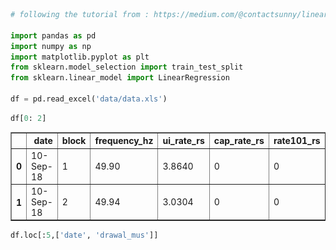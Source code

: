 

```python
# following the tutorial from : https://medium.com/@contactsunny/linear-regression-in-python-using-scikit-learn-f0f7b125a204

import pandas as pd
import numpy as np
import matplotlib.pyplot as plt
from sklearn.model_selection import train_test_split
from sklearn.linear_model import LinearRegression

df = pd.read_excel('data/data.xls')
```

```python
df[0: 2]
```

<table border="1" class="dataframe">
  <thead>
    <tr style="text-align: right;">
      <th></th>
      <th>date</th>
      <th>block</th>
      <th>frequency_hz</th>
      <th>ui_rate_rs</th>
      <th>cap_rate_rs</th>
      <th>rate101_rs</th>
      <th>drawal_mus</th>
      <th>schedule_mus</th>
      <th>uo_drawal_mus</th>
      <th>ui_charges</th>
      <th>goacapui403_rs_lakh</th>
      <th>addl_ui_rs_lakh</th>
      <th>uo_drawl_in_mw</th>
    </tr>
  </thead>
  <tbody>
    <tr>
      <th>0</th>
      <td>10-Sep-18</td>
      <td>1</td>
      <td>49.90</td>
      <td>3.8640</td>
      <td>0</td>
      <td>0</td>
      <td>0.079993</td>
      <td>0.078113</td>
      <td>-0.001880</td>
      <td>0.07262</td>
      <td>0.0</td>
      <td>0.0</td>
      <td>-7.518072</td>
    </tr>
    <tr>
      <th>1</th>
      <td>10-Sep-18</td>
      <td>2</td>
      <td>49.94</td>
      <td>3.0304</td>
      <td>0</td>
      <td>0</td>
      <td>0.079763</td>
      <td>0.078375</td>
      <td>-0.001388</td>
      <td>0.04206</td>
      <td>0.0</td>
      <td>0.0</td>
      <td>-5.551172</td>
    </tr>
  </tbody>
</table>



```python
df.loc[:5,['date', 'drawal_mus']]
```


<div>
<style scoped>
    .dataframe tbody tr th:only-of-type {
        vertical-align: middle;
    }
<table border="1" class="dataframe">
  <thead>
    <tr style="text-align: right;">
      <th></th>
      <th>date</th>
      <th>drawal_mus</th>
    </tr>
  </thead>
  <tbody>
    <tr>
      <th>0</th>
      <td>10-Sep-18</td>
      <td>0.079993</td>
    </tr>
    <tr>
      <th>1</th>
      <td>10-Sep-18</td>
      <td>0.079763</td>
    </tr>
    <tr>
      <th>2</th>
      <td>10-Sep-18</td>
      <td>0.078928</td>
    </tr>
    <tr>
      <th>3</th>
      <td>10-Sep-18</td>
      <td>0.077580</td>
    </tr>
    <tr>
      <th>4</th>
      <td>10-Sep-18</td>
      <td>0.075975</td>
    </tr>
    <tr>
      <th>5</th>
      <td>10-Sep-18</td>
      <td>0.075724</td>
    </tr>
  </tbody>
</table>



```python
x = df.iloc[:, 1].values
y = df.iloc[:, 6].values
```


```python
x1 = df.loc[:, ['block']].values
y1 = df.loc[:, ['drawal_mus']].values
```


```python
x1[:5]
```




    array([[1],
           [2],
           [3],
           [4],
           [5]])




```python
xTrain, xTest, yTrain, yTest = train_test_split(x1, y1, test_size = 1/3, random_state = 0)
```


```python
linearRegressor = LinearRegression()
```


```python
xTrain[:5]
```




    array([[91],
           [47],
           [76],
           [70],
           [71]])




```python
linearRegressor.fit(xTrain, yTrain)
```




    LinearRegression(copy_X=True, fit_intercept=True, n_jobs=None,
             normalize=False)




```python
yPrediction = linearRegressor.predict(xTest)
```


```python
plt.scatter(xTrain, yTrain, color = 'red')
plt.plot(xTrain, linearRegressor.predict(xTrain), color = 'blue')
plt.title('Salary vs Experience (Training set)')
plt.xlabel('block')
plt.ylabel('load')
plt.show()
```


![png](output_11_0.png)

